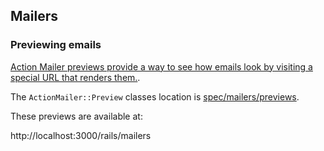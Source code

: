 ## Mailers

### Previewing emails
[Action Mailer previews provide a way to see how emails look by visiting a special URL that renders them.](https://guides.rubyonrails.org/action_mailer_basics.html#previewing-emails).

The `ActionMailer::Preview` classes location is [spec/mailers/previews](https://github.com/department-of-veterans-affairs/vets-api/tree/master/spec/mailers/previews).

These previews are available at:

http://localhost:3000/rails/mailers
